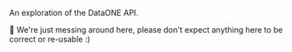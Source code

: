 An exploration of the DataONE API.

:construction: We're just messing around here, please don't expect anything here to be
correct or re-usable :)
